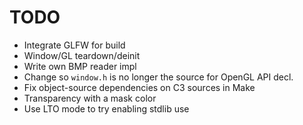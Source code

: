 # TODO

- Integrate GLFW for build
- Window/GL teardown/deinit
- Write own BMP reader impl
- Change so `window.h` is no longer the source for OpenGL API decl.
- Fix object-source dependencies on C3 sources in Make
- Transparency with a mask color
- Use LTO mode to try enabling stdlib use
